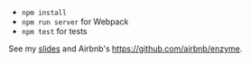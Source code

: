 - `npm install`
- `npm run server` for Webpack
- `npm test` for tests
 
See my [slides](https://docs.google.com/presentation/d/1ssnQ2sSUls5b3C2C2Zhb9KNsUSLzMSk922nRgkDJlxw/edit?usp=sharing) and Airbnb's https://github.com/airbnb/enzyme.

